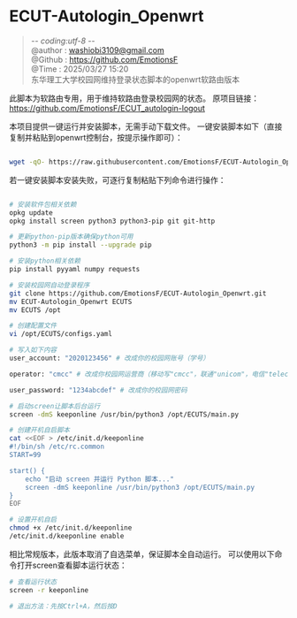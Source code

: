 # ECUT-Autologin_Openwrt
>-*- coding:utf-8 -*-</br>
> @author : washiobi3109@gmail.com</br>
> @Github : https://github.com/EmotionsF </br>
> @Time : 2025/03/27 15:20  </br>
东华理工大学校园网维持登录状态脚本的openwrt软路由版本

此脚本为软路由专用，用于维持软路由登录校园网的状态。
原项目链接：https://github.com/EmotionsF/ECUT_autologin-logout

本项目提供一键运行并安装脚本，无需手动下载文件。
一键安装脚本如下（直接复制并粘贴到openwrt控制台，按提示操作即可）：

```bash

wget -qO- https://raw.githubusercontent.com/EmotionsF/ECUT-Autologin_Openwrt/refs/heads/main/setup.sh | sh

```

若一键安装脚本安装失败，可逐行复制粘贴下列命令进行操作：

```bash

# 安装软件包相关依赖
opkg update
opkg install screen python3 python3-pip git git-http

# 更新python-pip版本确保python可用
python3 -m pip install --upgrade pip

# 安装python相关依赖
pip install pyyaml numpy requests

# 安装校园网自动登录程序
git clone https://github.com/EmotionsF/ECUT-Autologin_Openwrt.git
mv ECUT-Autologin_Openwrt ECUTS
mv ECUTS /opt

# 创建配置文件
vi /opt/ECUTS/configs.yaml

# 写入如下内容
user_account: "2020123456" # 改成你的校园网账号（学号）

operator: "cmcc" # 改成你校园网运营商（移动写"cmcc"，联通"unicom"，电信"telecom"）

user_password: "1234abcdef" # 改成你的校园网密码

# 启动screen让脚本后台运行
screen -dmS keeponline /usr/bin/python3 /opt/ECUTS/main.py

# 创建开机自启脚本
cat <<EOF > /etc/init.d/keeponline
#!/bin/sh /etc/rc.common
START=99

start() {
    echo "启动 screen 并运行 Python 脚本..."
    screen -dmS keeponline /usr/bin/python3 /opt/ECUTS/main.py
}
EOF

# 设置开机自启
chmod +x /etc/init.d/keeponline
/etc/init.d/keeponline enable

```

相比常规版本，此版本取消了自选菜单，保证脚本全自动运行。
可以使用以下命令打开screen查看脚本运行状态：

```bash
# 查看运行状态
screen -r keeponline

# 退出方法：先按Ctrl+A，然后按D

```


